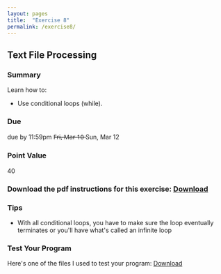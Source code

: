 ```yaml
---
layout: pages
title:  "Exercise 8"
permalink: /exercise8/
---
```


## Text File Processing

### Summary

Learn how to:

- Use conditional loops (while).

### Due
due by 11:59pm F̶r̶i̶,̶ ̶M̶a̶r̶ ̶1̶0̶  Sun, Mar 12

### Point Value
40

### Download the pdf instructions for this exercise: [Download](https://github.com/jeungsook/cs135/raw/master/exercises/pdf/CS%20135%20Spring%202017%20Exercise%20%238.pdf)

### Tips
- With all conditional loops, you have to make sure the loop eventually terminates or you'll have what's called an infinite loop

### Test Your Program

Here's one of the files I used to test your program:
[Download](https://raw.githubusercontent.com/jeungsook/cs135/master/exercises/5)
